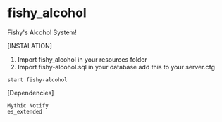 # fishy_alcohol
 
 Fishy's Alcohol System!

 [INSTALATION]
 
1) Import fishy_alcohol in your resources folder
2) Import fishy-alcohol.sql in your database
 add this to your server.cfg
```
start fishy-alcohol
```

[Dependencies]

```
Mythic Notify
es_extended
```